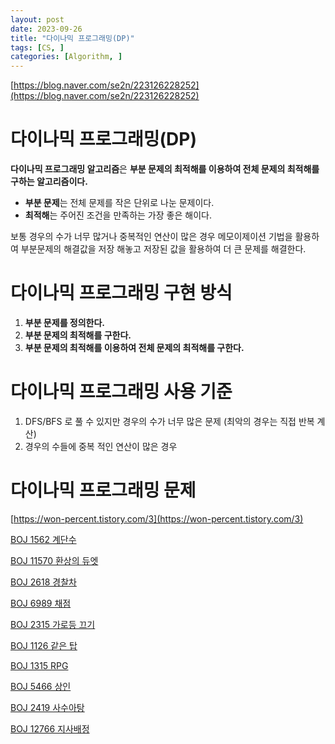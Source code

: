 ```yaml
---
layout: post
date: 2023-09-26
title: "다이나믹 프로그래밍(DP)"
tags: [CS, ]
categories: [Algorithm, ]
---
```



[https://blog.naver.com/se2n/223126228252](https://blog.naver.com/se2n/223126228252)


# 다이나믹 프로그래밍(DP)


**다이나믹 프로그래밍 알고리즘**은 **부분 문제의 최적해를 이용하여 전체 문제의 최적해를 구하는 알고리즘이다.**

- **부분 문제**는 전체 문제를 작은 단위로 나눈 문제이다.
- **최적해**는 주어진 조건을 만족하는 가장 좋은 해이다.

보통 경우의 수가 너무 많거나 중복적인 연산이 많은 경우 메모이제이션 기법을 활용하여 부분문제의 해결값을 저장 해놓고 저장된 값을 활용하여 더 큰 문제를 해결한다.


# 다이나믹 프로그래밍 구현 방식

1. **부분 문제를 정의한다.**
2. **부분 문제의 최적해를 구한다.**
3. **부분 문제의 최적해를 이용하여 전체 문제의 최적해를 구한다.**

# 다이나믹 프로그래밍 사용 기준

1. DFS/BFS 로 풀 수 있지만 경우의 수가 너무 많은 문제 (최악의 경우는 직접 반복 계산)
2. 경우의 수들에 중복 적인 연산이 많은 경우

# 다이나믹 프로그래밍 문제


[https://won-percent.tistory.com/3](https://won-percent.tistory.com/3)


[BOJ 1562 계단수](https://www.acmicpc.net/problem/1562)


[BOJ 11570 환상의 듀엣](https://www.acmicpc.net/problem/11570)


[BOJ 2618 경찰차](https://www.acmicpc.net/problem/2618)


[BOJ 6989 채점](https://www.acmicpc.net/problem/6989)


[BOJ 2315 가로등 끄기](https://www.acmicpc.net/problem/2315)


[BOJ 1126 같은 탑](https://www.acmicpc.net/problem/1126)


[BOJ 1315 RPG](https://www.acmicpc.net/problem/1315)


[BOJ 5466 상인](https://www.acmicpc.net/problem/5466)


[BOJ 2419 사수아탕](https://www.acmicpc.net/problem/2419)


[BOJ 12766 지사배정](https://www.acmicpc.net/problem/12766)

